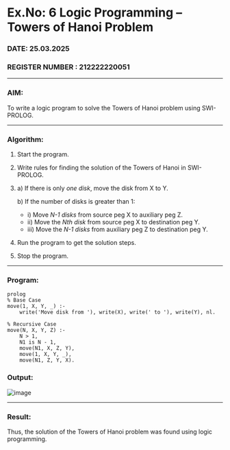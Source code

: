 # Ex.No: 6   Logic Programming – Towers of Hanoi Problem   
### DATE: 25.03.2025                                                                           
### REGISTER NUMBER : 212222220051

---

### AIM: 
To write a logic program to solve the Towers of Hanoi problem using SWI-PROLOG.

---

### Algorithm:
1. Start the program.  
2. Write rules for finding the solution of the Towers of Hanoi in SWI-PROLOG.  
3.  
   a) If there is only *one disk*, move the disk from X to Y.  
   
   b) If the number of disks is greater than 1:  
   - i) Move *N-1 disks* from source peg X to auxiliary peg Z.  
   - ii) Move the *Nth disk* from source peg X to destination peg Y.  
   - iii) Move the *N-1 disks* from auxiliary peg Z to destination peg Y.  
4. Run the program to get the solution steps.  
5. Stop the program.

---

### Program:
```
prolog
% Base Case
move(1, X, Y, _) :-
    write('Move disk from '), write(X), write(' to '), write(Y), nl.

% Recursive Case
move(N, X, Y, Z) :-
    N > 1,
    N1 is N - 1,
    move(N1, X, Z, Y),
    move(1, X, Y, _),
    move(N1, Z, Y, X).

```
### Output:
![image](https://github.com/user-attachments/assets/604c89d9-9c8c-4403-9ad1-c2bd0d1bb128)

---

### Result:
Thus, the solution of the Towers of Hanoi problem was found using logic programming.
